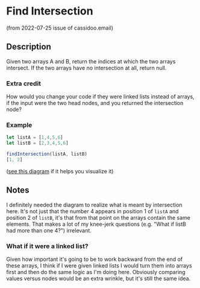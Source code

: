# Find Intersection

(from 2022-07-25 issue of cassidoo.email)

## Description

Given two arrays A and B, return the indices at which the two arrays intersect. If the two arrays have no intersection at all, return null.

### Extra credit

How would you change your code if they were linked lists instead of arrays, if the input were the two head nodes, and you returned the intersection node?

### Example

```js
let listA = [1,4,5,6]
let listB = [2,3,4,5,6]

findIntersection(listA, listB)
[1, 2]
```

([see this diagram](https://i.imgur.com/UyglRcN.png) if it helps you visualize it)

## Notes

I definitely needed the diagram to realize what is meant by intersection here. It's not just that the number 4 appears in position 1 of `listA` and position 2 of `listB`, it's that from that point on the arrays contain the same elements. That makes a lot of my knee-jerk questions (e.g. "What if listB had more than one 4?") irrelevant.

### What if it were a linked list?

Given how important it's going to be to work backward from the end of these arrays, I think if I were given linked lists I would turn them into arrays first and then do the same logic as I'm doing here. Obviously comparing values versus nodes would be an extra wrinkle, but it's still the same idea.
